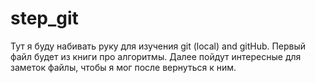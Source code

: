 # step_git
Тут я буду набивать руку для изучения git (local) and gitHub. Первый файл будет из книги про алгоритмы. Далее пойдут интересные для заметок файлы, чтобы я мог после вернуться к ним.
